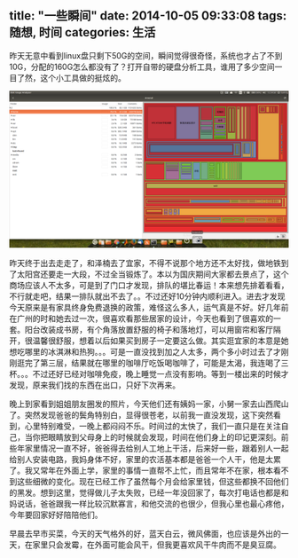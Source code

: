 title: "一些瞬间"
date: 2014-10-05 09:33:08
tags: 随想, 时间
categories: 生活
---
昨天无意中看到linux盘只剩下50G的空间，瞬间觉得很奇怪，系统也才占了不到10G，分配的160G怎么都没有了？打开自带的硬盘分析工具，谁用了多少空间一目了然，这个小工具做的挺炫的。

![Linux磁盘分析器](/picture/disk-analysis.png)

昨天终于出去走走了，和泽楠去了宜家，不得不说那个地方还不太好找，做地铁到了太阳宫还要走一大段，不过全当锻炼了。本以为国庆期间大家都去景点了，这个商场应该人不太多，可是到了门口才发现，排队的堪比春运！本来想先排着看看，不行就走吧，结果一排队就出不去了。。不过还好10分钟内顺利进入。进去才发现今天原来是有家具终身免费退换的政策，难怪这么多人，运气真是不好。好几年前在广州的时和她去过一次，很喜欢看那些居家的设计，今天也看到了很喜欢的一套。阳台改装成书房，有个角落放置舒服的椅子和落地灯，可以用窗帘和客厅隔开，很温馨很舒服，想着以后如果买到房子一定要这么做。其实逛宜家的本意是她想吃哪里的冰淇淋和热狗。。。可是一直没找到加之人太多，两个多小时过去了才刚刚逛完了第三层，结果就在哪里的咖啡厅吃饭喝咖啡了，可能是太渴，我连喝了三杯。。。不过还好已经对咖啡免疫，晚上睡觉一点没有影响。等到一楼出来的时候才发现，原来我们找的东西在出口，只好下次再来。

晚上到家看到姐姐朋友圈发的照片，今天他们还有姨妈一家，小舅一家去山西爬山了。突然发现爸爸的鬓角特别白，显得很苍老，以前我一直没发现，这下突然看到，心里特别难受，一晚上都闷闷不乐。时间过的太快了，我们一直只是在关注自己，当你把眼睛放到父母身上的时候就会发现，时间在他们身上的印记更深刻。前些年家里情况一直不好，爸爸得去给别人工地上干活，后来好一些，跟着别人一起给别人安装电路，我妈身体不好，家里的农活基本都是爸爸一个人干，他是太累了。我又常年在外面上学，家里的事情一直帮不上忙，而且常年不在家，根本看不到这些细微的变化。现在已经工作了虽然每个月会给家里钱，但这些都换不回他们的黑发。想到这里，觉得做儿子太失败，已经一年没回家了，每次打电话也都是和妈说话，爸爸跟我一样比较沉默寡言，和他交流的也很少，但我心里也最心疼他，今年要回家好好陪陪他们。

早晨去早市买菜，今天的天气格外的好，蓝天白云，微风佛面，也应该是外出的一天，在家里只会发霉，在外面可能会风干，但我更喜欢风干牛肉而不是臭豆腐。

